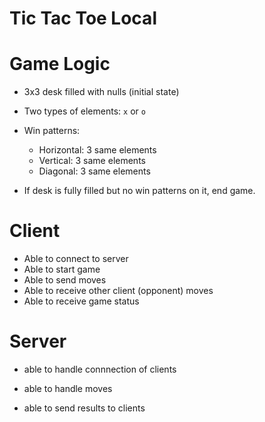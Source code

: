 # Tic Tac Toe Local 

# Game Logic

- 3x3 desk filled with nulls (initial state)
- Two types of elements: `x` or `o`
- Win patterns:
  - Horizontal: 3 same elements
  - Vertical: 3 same elements
  - Diagonal: 3 same elements

- If desk is fully filled but no win patterns on it, end game.

# Client

- Able to connect to server
- Able to start game
- Able to send moves
- Able to receive other client (opponent) moves
- Able to receive game status

# Server
- able to handle connnection of clients

- able to handle moves

- able to send results to clients


